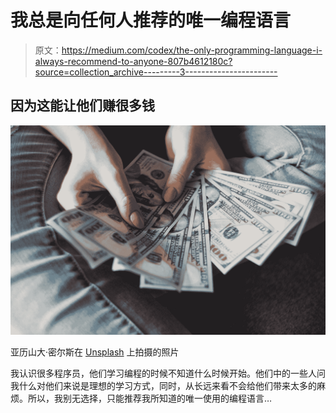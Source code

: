 # 我总是向任何人推荐的唯一编程语言

> 原文：<https://medium.com/codex/the-only-programming-language-i-always-recommend-to-anyone-807b4612180c?source=collection_archive---------3----------------------->

## 因为这能让他们赚很多钱

![](img/ec5496d6a5d14b989991e097141e14b6.png)

亚历山大·密尔斯在 [Unsplash](https://unsplash.com?utm_source=medium&utm_medium=referral) 上拍摄的照片

我认识很多程序员，他们学习编程的时候不知道什么时候开始。他们中的一些人问我什么对他们来说是理想的学习方式，同时，从长远来看不会给他们带来太多的麻烦。所以，我别无选择，只能推荐我所知道的唯一使用的编程语言…